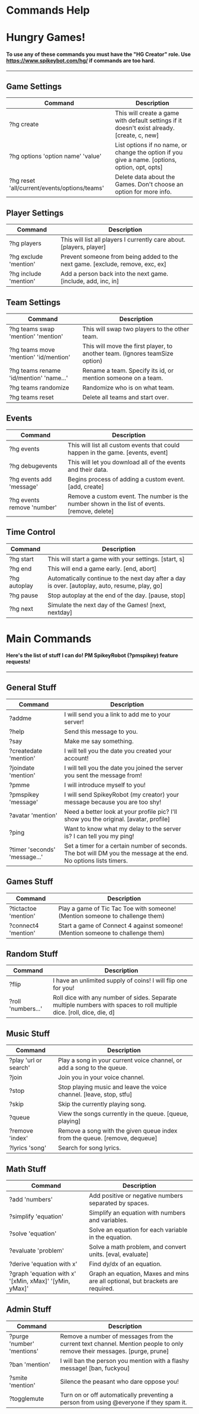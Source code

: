# Commands Help
# Hungry Games!
#### To use any of these commands you must have the "HG Creator" role. Use https://www.spikeybot.com/hg/ if commands are too hard.
***
## Game Settings

| Command | Description |
| --- | --- |
| ?hg create  |  This will create a game with default settings if it doesn't exist already. [create, c, new] |
| ?hg options 'option name' 'value'  |  List options if no name, or change the option if you give a name. [options, option, opt, opts] |
| ?hg reset 'all/current/events/options/teams'  |  Delete data about the Games. Don't choose an option for more info. |

## Player Settings

| Command | Description |
| --- | --- |
| ?hg players  |  This will list all players I currently care about. [players, player] |
| ?hg exclude 'mention'  |  Prevent someone from being added to the next game. [exclude, remove, exc, ex] |
| ?hg include 'mention'  |  Add a person back into the next game. [include, add, inc, in] |

## Team Settings

| Command | Description |
| --- | --- |
| ?hg teams swap 'mention' 'mention'  |  This will swap two players to the other team. |
| ?hg teams move 'mention' 'id/mention'  |  This will move the first player, to another team. (Ignores teamSize option) |
| ?hg teams rename 'id/mention' 'name...'  |  Rename a team. Specify its id, or mention someone on a team. |
| ?hg teams randomize  |  Randomize who is on what team. |
| ?hg teams reset  |  Delete all teams and start over. |

## Events

| Command | Description |
| --- | --- |
| ?hg events  |  This will list all custom events that could happen in the game. [events, event] |
| ?hg debugevents  |  This will let you download all of the events and their data. |
| ?hg events add 'message'  |  Begins process of adding a custom event. [add, create] |
| ?hg events remove 'number'  |  Remove a custom event. The number is the number shown in the list of events. [remove, delete] |

## Time Control

| Command | Description |
| --- | --- |
| ?hg start  |  This will start a game with your settings. [start, s] |
| ?hg end  |  This will end a game early. [end, abort] |
| ?hg autoplay  |  Automatically continue to the next day after a day is over. [autoplay, auto, resume, play, go] |
| ?hg pause  |  Stop autoplay at the end of the day. [pause, stop] |
| ?hg next  |  Simulate the next day of the Games! [next, nextday] |

# Main Commands
#### Here's the list of stuff I can do! PM SpikeyRobot (?pmspikey) feature requests!

***
## General Stuff

| Command | Description |
| --- | --- |
| ?addme  |  I will send you a link to add me to your server! |
| ?help  |  Send this message to you. |
| ?say  |  Make me say something. |
| ?createdate 'mention'  |  I will tell you the date you created your account! |
| ?joindate 'mention'  |  I will tell you the date you joined the server you sent the message from! |
| ?pmme  |  I will introduce myself to you! |
| ?pmspikey 'message'  |  I will send SpikeyRobot (my creator) your message because you are too shy! |
| ?avatar 'mention'  |  Need a better look at your profile pic? I'll show you the original. [avatar, profile] |
| ?ping  |  Want to know what my delay to the server is? I can tell you my ping! |
| ?timer 'seconds' 'message...'  |  Set a timer for a certain number of seconds. The bot will DM you the message at the end. No options lists timers. |

## Games Stuff

| Command | Description |
| --- | --- |
| ?tictactoe 'mention'  |  Play a game of Tic Tac Toe with someone! (Mention someone to challenge them) |
| ?connect4 'mention'  |  Start a game of Connect 4 against someone! (Mention someone to challenge them) |

## Random Stuff

| Command | Description |
| --- | --- |
| ?flip  |  I have an unlimited supply of coins! I will flip one for you! |
| ?roll 'numbers...'  |  Roll dice with any number of sides. Separate multiple numbers with spaces to roll multiple dice. [roll, dice, die, d] |

## Music Stuff

| Command | Description |
| --- | --- |
| ?play 'url or search'  |  Play a song in your current voice channel, or add a song to the queue. |
| ?join  |  Join you in your voice channel. |
| ?stop  |  Stop playing music and leave the voice channel. [leave, stop, stfu] |
| ?skip  |  Skip the currently playing song. |
| ?queue  |  View the songs currently in the queue. [queue, playing] |
| ?remove 'index'  |  Remove a song with the given queue index from the queue. [remove, dequeue] |
| ?lyrics 'song'  |  Search for song lyrics. |

## Math Stuff

| Command | Description |
| --- | --- |
| ?add 'numbers'  |  Add positive or negative numbers separated by spaces. |
| ?simplify 'equation'  |  Simplify an equation with numbers and variables. |
| ?solve 'equation'  |  Solve an equation for each variable in the equation. |
| ?evaluate 'problem'  |  Solve a math problem, and convert units. [eval, evaluate] |
| ?derive 'equation with x'  |  Find dy/dx of an equation. |
| ?graph 'equation with x' '[xMin, xMax]' '[yMin, yMax]'  |  Graph an equation, Maxes and mins are all optional, but brackets are required. |

## Admin Stuff

| Command | Description |
| --- | --- |
| ?purge 'number' 'mentions'  |  Remove a number of messages from the current text channel. Mention people to only remove their messages. [purge, prune] |
| ?ban 'mention'  |  I will ban the person you mention with a flashy message! [ban, fuckyou] |
| ?smite 'mention'  |  Silence the peasant who dare oppose you! |
| ?togglemute  |  Turn on or off automatically preventing a person from using @everyone if they spam it. |

